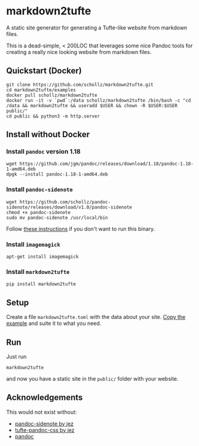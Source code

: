 # markdown2tufte

A static site generator for generating a Tufte-like website from markdown files.

This is a dead-simple, < 200LOC that leverages some nice Pandoc tools for creating a really nice looking website from markdown files.

## Quickstart (Docker)

```
git clone https://github.com/schollz/markdown2tufte.git
cd markdown2tufte/examples
docker pull schollz/markdown2tufte
docker run -it -v `pwd`:/data schollz/markdown2tufte /bin/bash -c "cd /data && markdown2tufte && useradd $USER && chown -R $USER:$USER public/"
cd public && python3 -m http.server
```

## Install without Docker

### Install `pandoc` version 1.18

```
wget https://github.com/jgm/pandoc/releases/download/1.18/pandoc-1.18-1-amd64.deb
dpgk --install pandoc-1.18-1-amd64.deb
```

### Install `pandoc-sidenote`

```
wget https://github.com/schollz/pandoc-sidenote/releases/download/v1.0/pandoc-sidenote
chmod +x pandoc-sidenote
sudo mv pandoc-sidenote /usr/local/bin
```

Follow [these instructions](https://github.com/jez/pandoc-sidenote) if you don't want to run this binary.

### Install `imagemagick`

```
apt-get install imagemagick
```

### Install `markdown2tufte`

```
pip install markdown2tufte
```

## Setup

Create a file `markdown2tufte.toml` with the data about your site. [Copy the example](https://github.com/schollz/markdown2tufte/blob/master/examples/markdown2tufte.toml) and suite it to what you need.

## Run 

Just run

```
markdown2tufte 
```

and now you have a static site in the `public/` folder with your website.

## Acknowledgements

This would not exist without:

- [pandoc-sidenote by jez](https://github.com/jez/pandoc-sidenote)
- [tufte-pandoc-css by jez](https://github.com/jez/tufte-pandoc-css)
- [pandoc](http://pandoc.org/)
